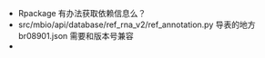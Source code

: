 - Rpackage 有办法获取依赖信息么？
- src/mbio/api/database/ref_rna_v2/ref_annotation.py 导表的地方 br08901.json 需要和版本号兼容
-